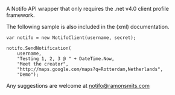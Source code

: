 
A Notifo API wrapper that only requires the .net v4.0 client profile framework.

The following  sample is also included in the (xml) documentation.

    var notifo = new NotifoClient(username, secret);

    notifo.SendNotification(
        username,
        "Testing 1, 2, 3 @ " + DateTime.Now,
        "Meet the creator",
        "http://maps.google.com/maps?q=Rotterdam,Netherlands",
        "Demo");

Any suggestions are welcome at notifo@ramonsmits.com